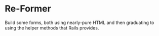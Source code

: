 # Re-Former
Build some forms, both using nearly-pure HTML and then graduating to using the helper methods that Rails provides.